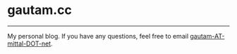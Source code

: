 <h1>gautam.cc</h1>
<hr />
My personal blog. If you have any questions, feel free to email <a href="mailto:gautam@mittal.net">gautam-AT-mittal-DOT-net</a>.